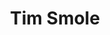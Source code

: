 ---
SICRIS: 15295
draft: false
fixName: tim_smole
lab: Laboratorij za kognitivno modeliranje
labPos: Član laboratorija
location: null
mailInfo: tim.smole@fri.uni-lj.si
officeHours: null
profName: Tim Smole
profTitle: Tehniški sodelavec
telephoneInfo: null
title: Tim Smole
---